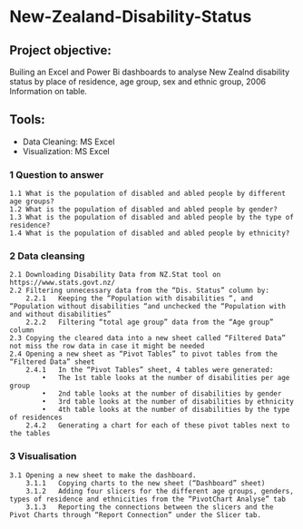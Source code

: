 # New-Zealand-Disability-Status
## Project objective:
Builing an Excel and Power Bi dashboards to analyse New Zealnd disability status by place of residence, age group, sex and ethnic group, 2006 Information on table.

## Tools:
- Data Cleaning: MS Excel
- Visualization: MS Excel
### 1	Question to answer
    1.1	What is the population of disabled and abled people by different age groups?
    1.2	What is the population of disabled and abled people by gender?
    1.3	What is the population of disabled and abled people by the type of residence?
    1.4	What is the population of disabled and abled people by ethnicity?
### 2	Data cleansing
    2.1	Downloading Disability Data from NZ.Stat tool on https://www.stats.govt.nz/
    2.2	Filtering unnecessary data from the “Dis. Status” column by:
        2.2.1	Keeping the “Population with disabilities “, and “Population without disabilities “and unchecked the “Population with and without disabilities”
        2.2.2	Filtering “total age group” data from the “Age group” column 
    2.3	Copying the cleared data into a new sheet called “Filtered Data” not miss the row data in case it might be needed
    2.4	Opening a new sheet as “Pivot Tables” to pivot tables from the “Filtered Data” sheet
        2.4.1	In the “Pivot Tables” sheet, 4 tables were generated:
            •	The 1st table looks at the number of disabilities per age group
            •	2nd table looks at the number of disabilities by gender
            •	3rd table looks at the number of disabilities by ethnicity
            •	4th table looks at the number of disabilities by the type of residences
        2.4.2	Generating a chart for each of these pivot tables next to the tables
### 3	Visualisation 
    3.1	Opening a new sheet to make the dashboard.
        3.1.1	Copying charts to the new sheet (“Dashboard” sheet)
        3.1.2	Adding four slicers for the different age groups, genders, types of residence and ethnicities from the “PivotChart Analyse” tab 
        3.1.3	Reporting the connections between the slicers and the Pivot Charts through “Report Connection” under the Slicer tab. 
